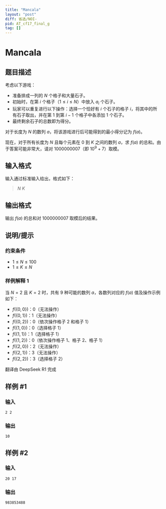 ```yaml
---
title: "Mancala"
layout: "post"
diff: 省选/NOI-
pid: AT_cf17_final_g
tag: []
---
```


# Mancala

## 题目描述

考虑以下游戏：

- 准备排成一列的 $N$ 个格子和大量石子。
- 初始时，在第 $i$ 个格子（$1 \leq i \leq N$）中放入 $a_i$ 个石子。
- 玩家可以重复进行以下操作：选择一个恰好有 $i$ 个石子的格子 $i$，将其中的所有石子取出，并在第 $1$ 到第 $i-1$ 个格子中各添加 $1$ 个石子。
- 最终剩余石子的总数即为得分。

对于长度为 $N$ 的数列 $a$，将该游戏进行后可能得到的最小得分记为 $f(a)$。

现在，对于所有长度为 $N$ 且每个元素在 $0$ 到 $K$ 之间的数列 $a$，求 $f(a)$ 的总和。由于答案可能非常大，请对 $1000000007$（即 $10^9+7$）取模。

## 输入格式

输入通过标准输入给出，格式如下：

> $N$ $K$

## 输出格式

输出 $f(a)$ 的总和对 $1000000007$ 取模后的结果。

## 说明/提示

### 约束条件

- $1 \leq N \leq 100$
- $1 \leq K \leq N$

### 样例解释 1

当 $N=2$ 且 $K=2$ 时，共有 $9$ 种可能的数列 $a$，各数列对应的 $f(a)$ 值及操作示例如下：
- $f(\{0,0\})$：$0$（无法操作）
- $f(\{0,1\})$：$1$（无法操作）
- $f(\{0,2\})$：$0$（依次操作格子 $2$ 和格子 $1$）
- $f(\{1,0\})$：$0$（选择格子 $1$）
- $f(\{1,1\})$：$1$（选择格子 $1$）
- $f(\{1,2\})$：$0$（依次操作格子 $1$、格子 $2$、格子 $1$）
- $f(\{2,0\})$：$2$（无法操作）
- $f(\{2,1\})$：$3$（无法操作）
- $f(\{2,2\})$：$3$（选择格子 $2$）

翻译由 DeepSeek R1 完成

## 样例 #1

### 输入

```
2 2
```

### 输出

```
10
```

## 样例 #2

### 输入

```
20 17
```

### 输出

```
983853488
```

